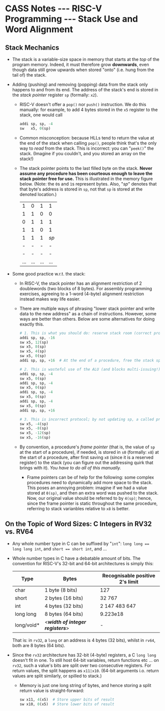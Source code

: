 # CASS Notes --- RISC-V Programming --- Stack Use and Word Alignment

## Stack Mechanics
- The stack is a variable-size space in memory that starts at the *top* of the program memory. Indeed, it must therefore grow **downwards**, even though data still grow upwards when stored "onto" (i.e. hung from the tail of) the stack.

- Adding (pushing) and removing (popping) data from the stack only happens to and from its end. The address of the stack's end is stored in the *stack pointer* register `sp` (formally: `x2`).

    - RISC-V doesn't offer a `pop()` nor `push()` instruction. We do this manually: for example, to add 4 bytes stored in the `x5` register to the stack, one would call 
    
        ```python
        addi sp, sp, -4
        sw   x5, 0(sp)
        ```

    - Common misconception: because HLLs tend to return the value at the end of the stack when calling `pop()`, people think that's the only way to *read* from the stack. This is incorrect: you can "`peek()`" the stack. (Imagine if you couldn't, and you stored an array on the stack!)

    - The stack pointer points to the last filled byte on the stack. **Never assume any procedure has been courteous enough to leave the stack pointer free for use.** This is illustrated in the memory figure below. (Note: the `0`s and `1`s represent bytes. Also, "*sp*" denotes that that byte's address is stored in `sp`, not that `sp` is stored at the denoted location.)

        |       |       |       |       |
        | ---   | ---   | ---   | ---   |
        |   1   |   0   |   1   |   1   |
        |   1   |   1   |   0   |   0   |
        |   0   |   1   |   1   |   1   |
        |   1   |   1   |   0   |   1   |
        |   1   |   1   |   1   |   *sp*   |
        |   -   |   -   |   -   |   -   |
        |   -   |   -   |   -   |   -   |
        |   ...   |  ...   |   ...   |   ...   |

- Some good practice w.r.t. the stack:

    - In RISC-V, the stack pointer has an alignment restriction of 2 doublewords (two blocks of 8 bytes). For assembly programming exercises, agreeing to a 1-word (4-byte) alignment restriction instead makes way life easier.

    - There are multiple ways of phrasing "lower stack pointer and write data to the new address" as a chain of instructions. However, some ways are better than others. Below are some alternatives for doing exactly this.

        ```python
        # 1. This is what you should do: reserve stack room (correct protocol) and do it once (efficient)
        addi sp, sp, -16
        sw x5, 12(sp)
        sw x5, 8(sp)
        sw x5, 4(sp)
        sw x5, 0(sp)
        addi sp, sp, +16  # At the end of a procedure, free the stack space again.

        # 2. This is wasteful use of the ALU (and blocks multi-issuing!), but still correct protocol.
        addi sp, sp, -4
        sw x5, 0(sp)
        addi sp, sp, -4
        sw x5, 0(sp)
        addi sp, sp, -4
        sw x5, 0(sp)
        addi sp, sp, -4
        sw x5, 0(sp)
        addi sp, sp, +16

        # 3. This is incorrect protocol; by not updating sp, a called procedure wouldn't know about the new data on the stack!
        sw x5, -4(sp)
        sw x5, -8(sp)
        sw x5, -12(sp)
        sw x5, -16(sp)
        ```

    - By convention, a procedure's *frame pointer* (that is, the value of `sp` at the start of a procedure), if needed, is stored in `s0` (formally: `x8`) at the start of a procedure, after first saving `x8` (since it is a reserved register) to the stack (you can figure out the addressing quirk that brings with it). *You have to do all of this manually.*
        
        - Frame pointers can be of help for the following: some complex procedures need to dynamically add more space to the stack. This poses an annoying problem: imagine if we had a value stored at `0(sp)`, and then an extra word was pushed to the stack. Now, our original value should be referred to by `4(sp)`; hence, since the frame pointer is static throughout the same procedure, referring to stack varianbles relative to `x8` is better.


## On the Topic of Word Sizes: C Integers in RV32 vs. RV64

- Any whole number type in C can be suffixed by "`int`": `long long == long long int`, and `short == short int`, and ...

- Whole number types in C have a debatable amount of bits. The convention for RISC-V's 32-bit and 64-bit architectures is simply this:

    | Type | Bytes | Recognisable positive 2's limit |
    | --- | --- | --- |
    | char | 1 byte (8 bits) | 127 |
    | short | 2 bytes (16 bits) | 32 767 |
    | int |  4 bytes (32 bits) | 2 147 483 647 |
    | long long | 8 bytes (64 bits) | 9.223e18 |
    | long/void* | <***width of integer registers***> | -|
 	
    That is: in `rv32`, a `long` or an address is 4 bytes (32 bits), whilst in `rv64`, both are 8 bytes (64 bits).

- Since the `rv32` architecture has 32-bit (4-byte) registers, a C `long long` doesn't fit in one. To still host 64-bit variables, return functions etc ... on `rv32`, such a value's bits are split over two consecutive registers. For return values, the split happens as `x11|x10`. (64-bit arguments i.o. return values are split similarly, or spilled to stack.)

    - Memory is just one long string of bytes, and hence storing a split return value is straight-forward:
        ```python
        sw x11, 4(x5)  # Store upper bits of result
        sw x10, 0(x5)  # Store lower bits of result
        ```
